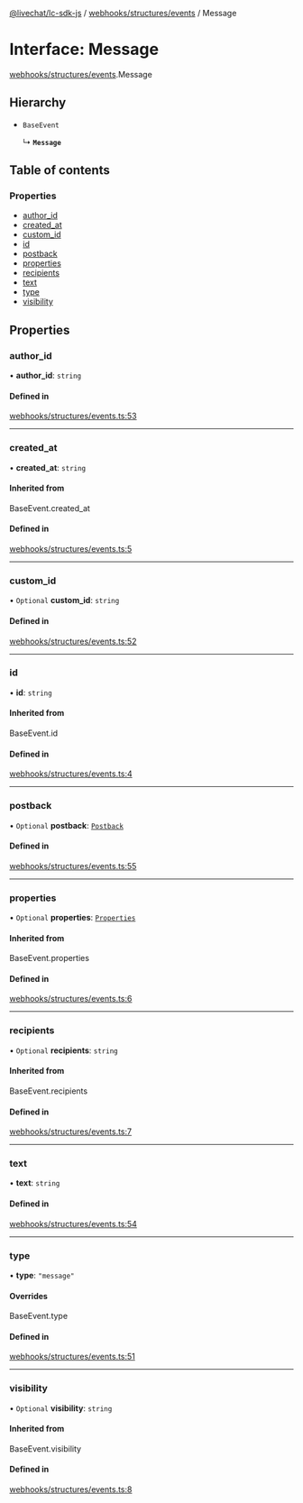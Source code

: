 [@livechat/lc-sdk-js](../README.md) / [webhooks/structures/events](../modules/webhooks_structures_events.md) / Message

# Interface: Message

[webhooks/structures/events](../modules/webhooks_structures_events.md).Message

## Hierarchy

- `BaseEvent`

  ↳ **`Message`**

## Table of contents

### Properties

- [author\_id](webhooks_structures_events.Message.md#author_id)
- [created\_at](webhooks_structures_events.Message.md#created_at)
- [custom\_id](webhooks_structures_events.Message.md#custom_id)
- [id](webhooks_structures_events.Message.md#id)
- [postback](webhooks_structures_events.Message.md#postback)
- [properties](webhooks_structures_events.Message.md#properties)
- [recipients](webhooks_structures_events.Message.md#recipients)
- [text](webhooks_structures_events.Message.md#text)
- [type](webhooks_structures_events.Message.md#type)
- [visibility](webhooks_structures_events.Message.md#visibility)

## Properties

### author\_id

• **author\_id**: `string`

#### Defined in

[webhooks/structures/events.ts:53](https://github.com/livechat/lc-sdk-js/blob/10347df/src/webhooks/structures/events.ts#L53)

___

### created\_at

• **created\_at**: `string`

#### Inherited from

BaseEvent.created\_at

#### Defined in

[webhooks/structures/events.ts:5](https://github.com/livechat/lc-sdk-js/blob/10347df/src/webhooks/structures/events.ts#L5)

___

### custom\_id

• `Optional` **custom\_id**: `string`

#### Defined in

[webhooks/structures/events.ts:52](https://github.com/livechat/lc-sdk-js/blob/10347df/src/webhooks/structures/events.ts#L52)

___

### id

• **id**: `string`

#### Inherited from

BaseEvent.id

#### Defined in

[webhooks/structures/events.ts:4](https://github.com/livechat/lc-sdk-js/blob/10347df/src/webhooks/structures/events.ts#L4)

___

### postback

• `Optional` **postback**: [`Postback`](webhooks_structures_events.Postback.md)

#### Defined in

[webhooks/structures/events.ts:55](https://github.com/livechat/lc-sdk-js/blob/10347df/src/webhooks/structures/events.ts#L55)

___

### properties

• `Optional` **properties**: [`Properties`](webhooks_structures_structures.Properties.md)

#### Inherited from

BaseEvent.properties

#### Defined in

[webhooks/structures/events.ts:6](https://github.com/livechat/lc-sdk-js/blob/10347df/src/webhooks/structures/events.ts#L6)

___

### recipients

• `Optional` **recipients**: `string`

#### Inherited from

BaseEvent.recipients

#### Defined in

[webhooks/structures/events.ts:7](https://github.com/livechat/lc-sdk-js/blob/10347df/src/webhooks/structures/events.ts#L7)

___

### text

• **text**: `string`

#### Defined in

[webhooks/structures/events.ts:54](https://github.com/livechat/lc-sdk-js/blob/10347df/src/webhooks/structures/events.ts#L54)

___

### type

• **type**: ``"message"``

#### Overrides

BaseEvent.type

#### Defined in

[webhooks/structures/events.ts:51](https://github.com/livechat/lc-sdk-js/blob/10347df/src/webhooks/structures/events.ts#L51)

___

### visibility

• `Optional` **visibility**: `string`

#### Inherited from

BaseEvent.visibility

#### Defined in

[webhooks/structures/events.ts:8](https://github.com/livechat/lc-sdk-js/blob/10347df/src/webhooks/structures/events.ts#L8)
